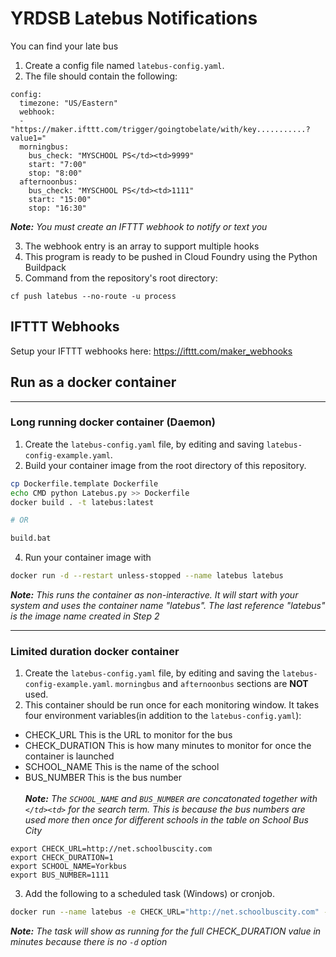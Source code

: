 # YRDSB Latebus Notifications
You can find your late bus
1. Create a config file named `latebus-config.yaml`.
2. The file should contain the following:
```
config:
  timezone: "US/Eastern"
  webhook:
  - "https://maker.ifttt.com/trigger/goingtobelate/with/key...........?value1="
  morningbus:
    bus_check: "MYSCHOOL PS</td><td>9999"
    start: "7:00"
    stop: "8:00"
  afternoonbus:
    bus_check: "MYSCHOOL PS</td><td>1111"
    start: "15:00"
    stop: "16:30"
```
_**Note:** You must create an IFTTT webhook to notify or text you_

3. The webhook entry is an array to support multiple hooks
4. This program is ready to be pushed in Cloud Foundry using the Python Buildpack
5. Command from the repository's root directory:
```
cf push latebus --no-route -u process
```

## IFTTT Webhooks
Setup your IFTTT webhooks here: https://ifttt.com/maker_webhooks

## Run as a docker container
---
### Long running docker container (Daemon)
1. Create the `latebus-config.yaml` file, by editing and saving `latebus-config-example.yaml`.
2. Build your container image from the root directory of this repository.
```bash
cp Dockerfile.template Dockerfile
echo CMD python Latebus.py >> Dockerfile
docker build . -t latebus:latest

# OR

build.bat
```
4. Run your container image with
```bash
docker run -d --restart unless-stopped --name latebus latebus
```
_**Note:** This runs the container as non-interactive. It will start with your system and uses the container name "latebus".  The last reference "latebus" is the image name created in Step 2_

---
### Limited duration docker container
1. Create the `latebus-config.yaml` file, by editing and saving the `latebus-config-example.yaml`. `morningbus` and `afternoonbus` sections are **NOT** used.
2. This container should be run once for each monitoring window. It takes four environment variables(in addition to the `latebus-config.yaml`):
- CHECK_URL       This is the URL to monitor for the bus
- CHECK_DURATION  This is how many minutes to monitor for once the container is launched
- SCHOOL_NAME     This is the name of the school
- BUS_NUMBER      This is the bus number<br><br>
_**Note:** The `SCHOOL_NAME` and `BUS_NUMBER` are concatonated together with `</td><td>` for the search term. This is because the bus numbers are used more then once for different schools in the table on School Bus City_

```
export CHECK_URL=http://net.schoolbuscity.com
export CHECK_DURATION=1
export SCHOOL_NAME=Yorkbus
export BUS_NUMBER=1111
```

3. Add the following to a scheduled task (Windows) or cronjob. <br>
```bash
docker run --name latebus -e CHECK_URL="http://net.schoolbuscity.com" -e CHECK_DURATION=60 -e SCHOOL_NAME="MYSCHOOL PS" -e BUS_NUMBER=9999 --rm latebus-limited-duration
```
_**Note:** The task will show as running for the full CHECK_DURATION value in minutes because there is no `-d` option_
